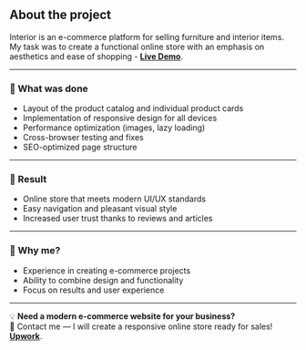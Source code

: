 ## About the project
Interior is an e-commerce platform for selling furniture and interior items. My task was to create a functional online store with an emphasis on aesthetics and ease of shopping - <a href="https://mykhailo-pls.github.io/Interior/" target="_blank"><strong>Live Demo</strong></a>.

---

### 🔧 What was done
- Layout of the product catalog and individual product cards  
- Implementation of responsive design for all devices
- Performance optimization (images, lazy loading)
- Cross-browser testing and fixes
- SEO-optimized page structure

---

### 🎯 Result
- Online store that meets modern UI/UX standards  
- Easy navigation and pleasant visual style  
- Increased user trust thanks to reviews and articles  

---

### 🚀 Why me?
- Experience in creating e-commerce projects  
- Ability to combine design and functionality  
- Focus on results and user experience  

---

💡 **Need a modern e-commerce website for your business?**  
📩 Contact me — I will create a responsive online store ready for sales! <a href="https://www.upwork.com/freelancers/~01d031fcb9212d485e" target="_blank"><strong>Upwork</strong></a>.
